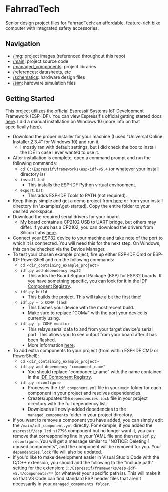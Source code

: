 # FahrradTech

Senior design project files for FahrradTech: an affordable, feature-rich bike computer with integrated safety accessories.

## Navigation

* [/img](/img): project images (referenced throughout this repo)
* [/main](/main): project source code
* [/managed_components](/managed_components/): project libraries
* [/references](/references/): datasheets, etc
* [/schematics](/schematics/): hardware design files
* [/sim](/sim): hardware simulation files

## Getting Started

This project utilizes the official Espressif Systems IoT Development Framework (ESP-IDF). You can view Espressif's official getting started docs [here](https://docs.espressif.com/projects/esp-idf/en/stable/esp32/get-started/index.html). I did a manual installation on Windows 10 (more info on that specifically [here](https://docs.espressif.com/projects/esp-idf/en/stable/esp32/get-started/windows-setup.html)).

* Download the proper installer for your machine (I used “Universal Online Installer 2.3.4” for Windows 10) and run it.
  * I mostly ran with default settings, but I did check the box to install the IDE in case I ever wanted to use it.
* After installation is complete, open a command prompt and run the following commands:
  * `cd C:\Espressif\frameworks\esp-idf-v5.4` (or whatever your install directory is)
  * `install.bat`
    * This installs the ESP-IDF Python virtual environment.
  * `export.bat`
    * This adds ESP-IDF Tools to PATH (not required).
* Keep things simple and get a demo project from [here](https://github.com/espressif/esp-idf/tree/v5.2.5/examples/get-started) or from your install directory (in \examples\get-started). Copy the entire folder to your desired workspace.
* Download the required serial drivers for your board.
  * My board contains a CP2102 USB to UART bridge, but others may differ. If yours has a CP2102, you can download the drivers from Silicon Labs [here](https://www.silabs.com/developer-tools/usb-to-uart-bridge-vcp-drivers?tab=downloads).
* Connect your ESP32 device to your machine and take note of the port to which it is connected. You will need this for the next step. On Windows, this can be checked via the Device Manager.
* To test your chosen example project, fire up either ESP-IDF Cmd or ESP-IDF PowerShell and run the following commands:
  * `cd <dir_containing_example_project>`
  * `idf.py add-dependency esp32`
    * This adds the Board Support Package (BSP) for ESP32 boards. If you have something specific, you can look for it in the [IDF Component Registry](https://components.espressif.com/).
  * `idf.py build`
    * This builds the project. This will take a bit the first time!
  * `idf.py – p COM# flash`
    * This flashes your device with the most recent build.
    * Make sure to replace "COM#" with the port your device is currently using.
  * `idf.py -p COM# monitor`
    * This relays serial data to and from your target device's serial port. This allows you to see output from your board after it has been flashed.
    * More information [here](https://docs.espressif.com/projects/esp-idf/en/stable/esp32/api-guides/tools/idf-monitor.html).
* To add extra components to your project (from within ESP-IDF CMD or PowerShell):
  * `cd <dir_containing_example_project>`
  * `idf.py add-dependency "component_name"`
    * You should replace "component_name" with the name contained in the [IDF Component Registry](https://components.espressif.com/).
  * `idf.py reconfigure`
    * Processes the `idf_component.yml` file in your `main` folder for each component in your project and resolves dependencies.
    * Creates/updates the `dependencies.lock` file in your  project directory with the full dependency list.
    * Downloads all newly-added depedencies to the `managed_components` folder in your project directory.
* If you want to remove a component you have added, you can simply edit the `/main/idf_component.yml` directly. For example, if you added the `espressif/esp_lcd_st7796` component but no longer want it, you can remove that corresponding line in your YAML file and then run `idf.py reconfigure`. You will get a message similar to "NOTICE: Deleting 1 unused components", and the component will be removed for you. Your `dependencies.lock` file will also be updated.
* If you'd like to make development easier in Visual Studio Code with the C/C++ extension, you should add the following to the "include path" setting for the extension: `C:/Espressif/frameworks/esp-idf-v5.4/components/**` (or whatever your specific path is). This will make it so that VS Code can find standard ESP header files that aren't necessarily in your `managed_components folder`.
